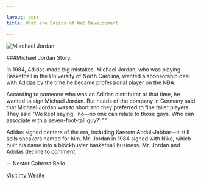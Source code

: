 ```yaml
---

layout: post
title: What are Basics of Web Development

---
```



![Miachael Jordan](http://media.zenfs.com/en_us/News/theweek/the-chicago-bulls-used-their-third-pick-to-draft-michael-jordan-the-1984nbspnaismithnbspcollege.jpg)



###Michael Jordan Story.

!n 1984, Adidas made big mistakes. Michael Jordan, who was playing Basketball in the  University of North Carolina, wanted a sponsorship deal with Adidas by the time he became professional player on the NBA.

According to someone who was an Adidas distributor at that time, he wanted to sign Michael Jordan. But heads of the company in Germany said that Michael Jordan was to short and they preferred to fine taller players. They said "We kept saying, ‘no—no one can relate to those guys. Who can associate with a seven-foot-tall guy?’ ”" 

Adidas signed centers of the era, including Kareem Abdul-Jabbar—it still sells sneakers named for him. Mr. Jordan in 1984 signed with Nike, which built his name into a blockbuster basketball business. Mr. Jordan and Adidas decline to comment.



-- 
Nestor Cabrera Bello


[Visit my Wesite](https://nestorcbello.com)
